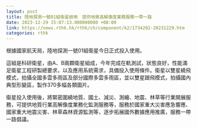 ```yaml
---
layout: post
title: 陸地探測一號01組衛星啟用　提供地質高解像度業務服務一帶一路
date: 2023-12-29 15:07:13.000000000 +08:00
link: https://news.rthk.hk/rthk/ch/component/k2/1734202-20231229.htm
categories: rthk
---
```


根據國家航天局，陸地探測一號01組衛星今日正式投入使用。

這組是科研衛星，由A、B兩顆衛星組成，今年完成在軌測試，狀態良好，性能滿足衛星工程研製總要求，以及應用系統需求，具備投入使用條件。衛星以雙星繞飛模式，拍攝全國多雲多雨區及部分國際多雲多雨區，並以雙星跟飛模式，拍攝國內典型形變區，製作370多幅各類圖片。

衛星投入使用後，將緊密圍繞地質、國土、減災、測繪、地震、林草等行業開展服務，可提供地質行業高解像度業務化監測服務等，服務於國家重大災害應急響應、國家重大地震災害、林草森林資源監測等，逐步拓展國外數據應用推廣，服務一帶一路倡議。

